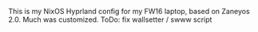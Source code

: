 This is my NixOS Hyprland config for my FW16 laptop, based on Zaneyos 2.0.
Much was customized.
ToDo: fix wallsetter / swww script